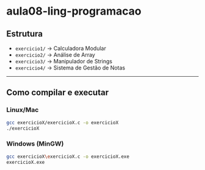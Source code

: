 # aula08-ling-programacao

## Estrutura

* `exercicio1/` → Calculadora Modular
* `exercicio2/` → Análise de Array
* `exercicio3/` → Manipulador de Strings
* `exercicio4/` → Sistema de Gestão de Notas

---

## Como compilar e executar

### Linux/Mac

```bash
gcc exercicioX/exercicioX.c -o exercicioX
./exercicioX
```

### Windows (MinGW)

```bash
gcc exercicioX\exercicioX.c -o exercicioX.exe
exercicioX.exe
```
